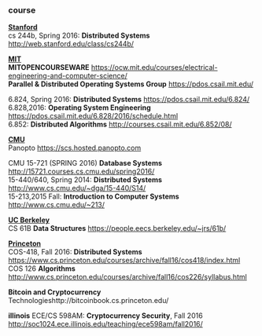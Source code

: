 ### course

**[Stanford](http://cs.stanford.edu/)**  
cs 244b, Spring 2016: **Distributed Systems** http://web.stanford.edu/class/cs244b/




**[MIT](http://www.csail.mit.edu/)**  
**MITOPENCOURSEWARE** https://ocw.mit.edu/courses/electrical-engineering-and-computer-science/  
**Parallel & Distributed Operating Systems Group** https://pdos.csail.mit.edu/  




6.824, Spring 2016: **Distributed Systems** https://pdos.csail.mit.edu/6.824/  
6.828,2016: **Operating System Engineering** https://pdos.csail.mit.edu/6.828/2016/schedule.html  
6.852: **Distributed Algorithms** http://courses.csail.mit.edu/6.852/08/



**[CMU](http://www.cs.cmu.edu/)**  
 Panopto https://scs.hosted.panopto.com  

CMU 15-721 (SPRING 2016) **Database Systems** http://15721.courses.cs.cmu.edu/spring2016/  
15-440/640, Spring 2014: **Distributed Systems** http://www.cs.cmu.edu/~dga/15-440/S14/  
15-213,2015 Fall: **Introduction to Computer Systems** http://www.cs.cmu.edu/~213/  



**[UC Berkeley](https://cs.berkeley.edu/)**  
CS 61B **Data Structures** https://people.eecs.berkeley.edu/~jrs/61b/



**[Princeton](https://www.cs.princeton.edu/)**  
COS-418, Fall 2016: **Distributed Systems** https://www.cs.princeton.edu/courses/archive/fall16/cos418/index.html  
COS 126  **Algorithms** http://www.cs.princeton.edu/courses/archive/fall16/cos226/syllabus.html  

**Bitcoin and Cryptocurrency** Technologieshttp://bitcoinbook.cs.princeton.edu/ 


**illinois**
ECE/CS 598AM: **Cryptocurrency Security**, Fall 2016 http://soc1024.ece.illinois.edu/teaching/ece598am/fall2016/  
